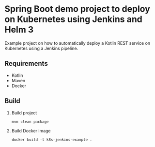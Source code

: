 # Spring Boot demo project to deploy on Kubernetes using Jenkins and Helm 3

Example project on how to automatically deploy a Kotlin REST service on Kubernetes using a Jenkins pipeline.

## Requirements

- Kotlin
- Maven
- Docker

## Build

1. Build project
   ```
   mvn clean package
   ```
1. Build Docker image
   ```
   docker build -t k8s-jenkins-example .
   ```
